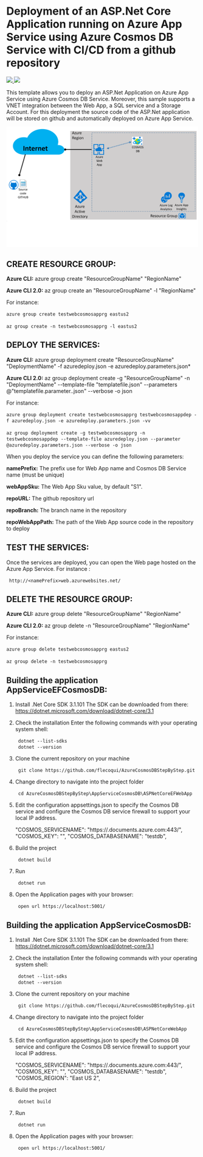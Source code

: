 # Deployment of an ASP.Net Core Application running on Azure App Service using Azure Cosmos DB Service with CI/CD from a github repository  

<a href="https://portal.azure.com/#create/Microsoft.Template/uri/https%3A%2F%2Fraw.githubusercontent.com%2Fflecoqui%2FAzureCosmosDBStepByStep%2Fmaster%2FAppServiceEFCosmosDB%2Fazuredeploy.json" target="_blank">
    <img src="http://azuredeploy.net/deploybutton.png"/>
</a>
<a href="http://armviz.io/#/?load=https%3A%2F%2Fraw.githubusercontent.com%2Fflecoqui%2FAzureCosmosDBStepByStep%2Fmaster%2FAppServiceEFCosmosDB%2Fazuredeploy.json" target="_blank">
    <img src="http://armviz.io/visualizebutton.png"/>
</a>

This template allows you to deploy an ASP.Net Application on Azure App Service using Azure Cosmos DB Service. Moreover, this sample supports a VNET integration between the Web App, a SQL service and a Storage Account. For this deployment the source code of the ASP.Net  application will be stored on github and automatically deployed on Azure App Service.


![](https://raw.githubusercontent.com/flecoqui/AzureCosmosDBStepByStep/master/AppServiceEFCosmosDB/Docs/1-architecture.png)



## CREATE RESOURCE GROUP:

**Azure CLI:** azure group create "ResourceGroupName" "RegionName"

**Azure CLI 2.0:** az group create an "ResourceGroupName" -l "RegionName"

For instance:

    azure group create testwebcosmosapprg eastus2

    az group create -n testwebcosmosapprg -l eastus2

## DEPLOY THE SERVICES:

**Azure CLI:** azure group deployment create "ResourceGroupName" "DeploymentName"  -f azuredeploy.json -e azuredeploy.parameters.json*

**Azure CLI 2.0:** az group deployment create -g "ResourceGroupName" -n "DeploymentName" --template-file "templatefile.json" --parameters @"templatefile.parameter..json"  --verbose -o json

For instance:

    azure group deployment create testwebcosmosapprg testwebcosmosappdep -f azuredeploy.json -e azuredeploy.parameters.json -vv

    az group deployment create -g testwebcosmosapprg -n testwebcosmosappdep --template-file azuredeploy.json --parameter @azuredeploy.parameters.json --verbose -o json


When you deploy the service you can define the following parameters:</p>
**namePrefix:**                     The prefix use for Web App name and Cosmos DB Service name (must be unique) </p>
**webAppSku:**                      The Web App Sku value, by default "S1". </p>
**repoURL:**                        The github repository url</p>
**repoBranch:**                     The branch name in the repository</p>
**repoWebAppPath:**                 The path of the Web App source code in the repository to deploy</p>

## TEST THE SERVICES:
Once the services are deployed, you can open the Web page hosted on the Azure App Service.
For instance :

     http://<namePrefix>web.azurewebsites.net/
 
</p>


## DELETE THE RESOURCE GROUP:

**Azure CLI:** azure group delete "ResourceGroupName" "RegionName"

**Azure CLI 2.0:** az group delete -n "ResourceGroupName" "RegionName"

For instance:

    azure group delete testwebcosmosapprg eastus2

    az group delete -n testwebcosmosapprg 



## Building the application AppServiceEFCosmosDB:

1. Install .Net Core SDK 3.1.101
The SDK can be downloaded from there: 
https://dotnet.microsoft.com/download/dotnet-core/3.1

2. Check the installation
Enter the following commands with your operating system shell:

        dotnet --list-sdks
        dotnet --version

3. Clone the current repository on your machine

        git clone https://github.com/flecoqui/AzureCosmosDBStepByStep.git

4. Change directory to navigate into the project folder

        cd AzureCosmosDBStepByStep\AppServiceCosmosDB\ASPNetCoreEFWebApp

5. Edit the configuration appsettings.json to specify the Cosmos DB service and configure the Cosmos DB service firewall to support your local IP address.

    "COSMOS_SERVICENAME": "https://<cosmosdb>.documents.azure.com:443/",
    "COSMOS_KEY": "",
    "COSMOS_DATABASENAME": "testdb",

6. Build the project 

        dotnet build

7. Run

        dotnet run

8. Open the Application pages with your browser:

        open url https://localhost:5001/



## Building the application AppServiceCosmosDB:

1. Install .Net Core SDK 3.1.101
The SDK can be downloaded from there: 
https://dotnet.microsoft.com/download/dotnet-core/3.1

2. Check the installation
Enter the following commands with your operating system shell:

        dotnet --list-sdks
        dotnet --version

3. Clone the current repository on your machine

        git clone https://github.com/flecoqui/AzureCosmosDBStepByStep.git

4. Change directory to navigate into the project folder

        cd AzureCosmosDBStepByStep\AppServiceCosmosDB\ASPNetCoreWebApp

5. Edit the configuration appsettings.json to specify the Cosmos DB service and configure the Cosmos DB service firewall to support your local IP address.

    "COSMOS_SERVICENAME": "https://<cosmosdb>.documents.azure.com:443/",
    "COSMOS_KEY": "",
    "COSMOS_DATABASENAME": "testdb",
    "COSMOS_REGION": "East US 2",

6. Build the project 

        dotnet build

7. Run

        dotnet run

8. Open the Application pages with your browser:

        open url https://localhost:5001/

